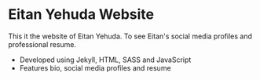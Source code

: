 # Eitan Yehuda Website

This it the website of Eitan Yehuda. To see Eitan's social media profiles and professional resume.

* Developed using Jekyll, HTML, SASS and JavaScript
* Features bio, social media profiles and resume
